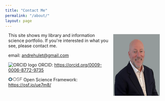 ```yaml
---
title: "Contact Me"
permalink: "/about/"
layout: page
---
```

<style>
    p {
        margin-left: 10px;
    }
    .photo {
        display: inline;
        float: right;
        padding: 5px;
    }

</style>
<img class="photo" src="/ah_2.png" width="150" height="200" alt="photo of Andre Hulet">
<p>This site shows my library and information science portfolio. If you're interested in what you see, please contact me.

<p>
    email: <a href='emailto:andrehulet@gmail.com' target='_blank'>andrehulet@gmail.com</a>
</p>
<p>
    <img class="logo" style="vertical-align: text-top" alt="ORCID logo" src="https://info.orcid.org/wp-content/uploads/2019/11/orcid_16x16.png" width="16" height="16" />
    ORCID: <a href="https://orcid.org/0009-0006-8772-9735" target='_blank'> https://orcid.org/0009-0006-8772-9735</a>
</p>
<p>
    <img class="logo" style="vertical-align: text-top" alt="OSF logo" src="/docs/osf_black.png" width="45" height="16" />
    Open Science Framework: <a href="https://osf.io/ue7m8/" target='_blank'> https://osf.io/ue7m8/</a>
</p>